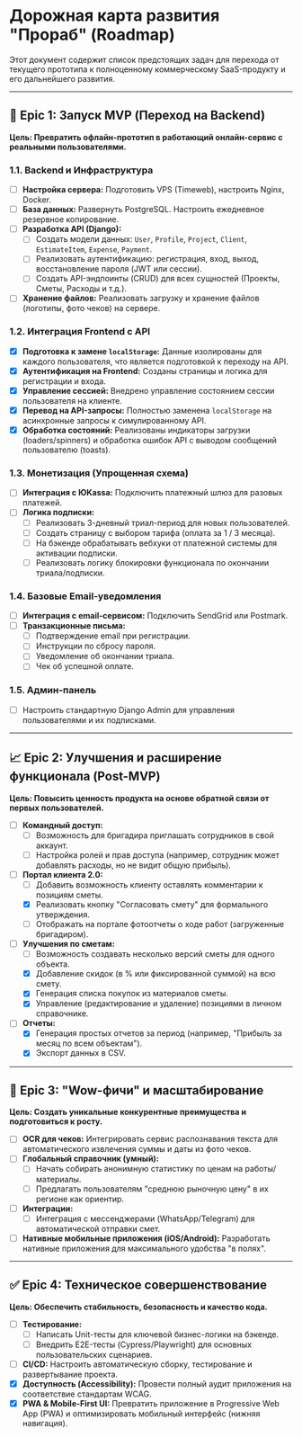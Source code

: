 
# Дорожная карта развития "Прораб" (Roadmap)

Этот документ содержит список предстоящих задач для перехода от текущего прототипа к полноценному коммерческому SaaS-продукту и его дальнейшего развития.

---

## 🚀 Epic 1: Запуск MVP (Переход на Backend)

**Цель: Превратить офлайн-прототип в работающий онлайн-сервис с реальными пользователями.**

### 1.1. Backend и Инфраструктура
- [ ] **Настройка сервера:** Подготовить VPS (Timeweb), настроить Nginx, Docker.
- [ ] **База данных:** Развернуть PostgreSQL. Настроить ежедневное резервное копирование.
- [ ] **Разработка API (Django):**
    - [ ] Создать модели данных: `User`, `Profile`, `Project`, `Client`, `EstimateItem`, `Expense`, `Payment`.
    - [ ] Реализовать аутентификацию: регистрация, вход, выход, восстановление пароля (JWT или сессии).
    - [ ] Создать API-эндпоинты (CRUD) для всех сущностей (Проекты, Сметы, Расходы и т.д.).
- [ ] **Хранение файлов:** Реализовать загрузку и хранение файлов (логотипы, фото чеков) на сервере.

### 1.2. Интеграция Frontend с API
- [x] **Подготовка к замене `localStorage`:** Данные изолированы для каждого пользователя, что является подготовкой к переходу на API.
- [x] **Аутентификация на Frontend:** Созданы страницы и логика для регистрации и входа.
- [x] **Управление сессией:** Внедрено управление состоянием сессии пользователя на клиенте.
- [x] **Перевод на API-запросы:** Полностью заменена `localStorage` на асинхронные запросы к симулированному API.
- [x] **Обработка состояний:** Реализованы индикаторы загрузки (loaders/spinners) и обработка ошибок API с выводом сообщений пользователю (toasts).

### 1.3. Монетизация (Упрощенная схема)
- [ ] **Интеграция с ЮKassa:** Подключить платежный шлюз для разовых платежей.
- [ ] **Логика подписки:**
    - [ ] Реализовать 3-дневный триал-период для новых пользователей.
    - [ ] Создать страницу с выбором тарифа (оплата за 1 / 3 месяца).
    - [ ] На бэкенде обрабатывать вебхуки от платежной системы для активации подписки.
    - [ ] Реализовать логику блокировки функционала по окончании триала/подписки.

### 1.4. Базовые Email-уведомления
- [ ] **Интеграция с email-сервисом:** Подключить SendGrid или Postmark.
- [ ] **Транзакционные письма:**
    - [ ] Подтверждение email при регистрации.
    - [ ] Инструкции по сбросу пароля.
    - [ ] Уведомление об окончании триала.
    - [ ] Чек об успешной оплате.

### 1.5. Админ-панель
- [ ] Настроить стандартную Django Admin для управления пользователями и их подписками.

---

## 📈 Epic 2: Улучшения и расширение функционала (Post-MVP)

**Цель: Повысить ценность продукта на основе обратной связи от первых пользователей.**

- [ ] **Командный доступ:**
    - [ ] Возможность для бригадира приглашать сотрудников в свой аккаунт.
    - [ ] Настройка ролей и прав доступа (например, сотрудник может добавлять расходы, но не видит общую прибыль).
- [ ] **Портал клиента 2.0:**
    - [ ] Добавить возможность клиенту оставлять комментарии к позициям сметы.
    - [x] Реализовать кнопку "Согласовать смету" для формального утверждения.
    - [ ] Отображать на портале фотоотчеты о ходе работ (загруженные бригадиром).
- [ ] **Улучшения по сметам:**
    - [ ] Возможность создавать несколько версий сметы для одного объекта.
    - [x] Добавление скидок (в % или фиксированной суммой) на всю смету.
    - [x] Генерация списка покупок из материалов сметы.
    - [x] Управление (редактирование и удаление) позициями в личном справочнике.
- [ ] **Отчеты:**
    - [x] Генерация простых отчетов за период (например, "Прибыль за месяц по всем объектам").
    - [x] Экспорт данных в CSV.

---

## 💎 Epic 3: "Wow-фичи" и масштабирование

**Цель: Создать уникальные конкурентные преимущества и подготовиться к росту.**

- [ ] **OCR для чеков:** Интегрировать сервис распознавания текста для автоматического извлечения суммы и даты из фото чеков.
- [ ] **Глобальный справочник (умный):**
    - [ ] Начать собирать анонимную статистику по ценам на работы/материалы.
    - [ ] Предлагать пользователям "среднюю рыночную цену" в их регионе как ориентир.
- [ ] **Интеграции:**
    - [ ] Интеграция с мессенджерами (WhatsApp/Telegram) для автоматической отправки смет.
- [ ] **Нативные мобильные приложения (iOS/Android):** Разработать нативные приложения для максимального удобства "в полях".

---

## ✅ Epic 4: Техническое совершенствование

**Цель: Обеспечить стабильность, безопасность и качество кода.**

- [ ] **Тестирование:**
    - [ ] Написать Unit-тесты для ключевой бизнес-логики на бэкенде.
    - [ ] Внедрить E2E-тесты (Cypress/Playwright) для основных пользовательских сценариев.
- [ ] **CI/CD:** Настроить автоматическую сборку, тестирование и развертывание проекта.
- [x] **Доступность (Accessibility):** Провести полный аудит приложения на соответствие стандартам WCAG.
- [x] **PWA & Mobile-First UI:** Превратить приложение в Progressive Web App (PWA) и оптимизировать мобильный интерфейс (нижняя навигация).